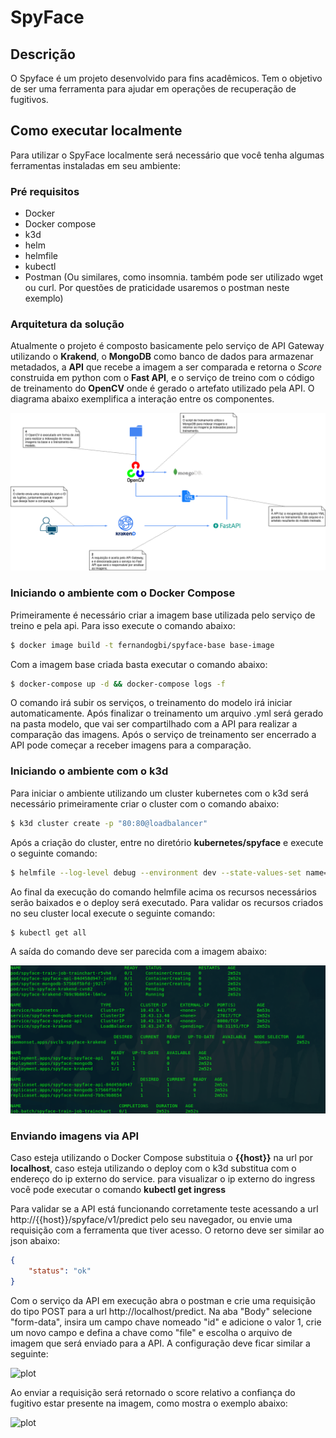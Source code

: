 # SpyFace

## Descrição

O Spyface é um projeto desenvolvido para fins acadêmicos. Tem o objetivo de ser uma ferramenta para ajudar em operações de recuperação de fugitivos.

## Como executar localmente

Para utilizar o SpyFace localmente será necessário que você tenha algumas ferramentas instaladas em seu ambiente:

### Pré requisitos

* Docker
* Docker compose
* k3d
* helm
* helmfile
* kubectl
* Postman (Ou similares, como insomnia. também pode ser utilizado wget ou curl. Por questões de praticidade usaremos o postman neste exemplo)

### Arquitetura da solução

Atualmente o projeto é composto basicamente pelo serviço de API Gateway utilizando o **Krakend**, o **MongoDB** como banco de dados para armazenar metadados, a **API** que recebe a imagem a ser comparada e retorna o *Score* construida em python com o **Fast API**, e o serviço de treino com o código de treinamento do **OpenCV** onde é gerado o artefato utilizado pela API. O diagrama abaixo exemplifica a interação entre os componentes.

![plot](./doc/diagram.png)

### Iniciando o ambiente com o Docker Compose

Primeiramente é necessário criar a imagem base utilizada pelo serviço de treino e pela api. Para isso execute o comando abaixo:

```sh
$ docker image build -t fernandogbi/spyface-base base-image
```

Com a imagem base criada basta executar o comando abaixo:

```sh
$ docker-compose up -d && docker-compose logs -f
```

O comando irá subir os serviços, o treinamento do modelo irá iniciar automaticamente. Após finalizar o treinamento um arquivo .yml será gerado na pasta modelo, que vai ser compartilhado com a API para realizar a comparação das imagens. Após o serviço de treinamento ser encerrado a API pode começar a receber imagens para a comparação.

### Iniciando o ambiente com o k3d

Para iniciar o ambiente utilizando um cluster kubernetes com o k3d será necessário primeiramente criar o cluster com o comando abaixo:

```sh
$ k3d cluster create -p "80:80@loadbalancer"
```

Após a criação do cluster, entre no diretório **kubernetes/spyface** e execute o seguinte comando:

```sh
$ helmfile --log-level debug --environment dev --state-values-set name=spyface sync
```

Ao final da execução do comando helmfile acima os recursos necessários serão baixados e o deploy será executado. Para validar os recursos criados no seu cluster local execute o seguinte comando:

```sh
$ kubectl get all
```

A saída do comando deve ser parecida com a imagem abaixo:

![plot](./doc/kubectl-get-all.png)

### Enviando imagens via API

Caso esteja utilizando o Docker Compose substituia o **{{host}}** na url por **localhost**, caso esteja utilizando o deploy com o k3d substitua com o endereço do ip externo do service. para visualizar o ip externo do ingress você pode executar o comando **kubectl get ingress**

Para validar se a API está funcionando corretamente teste acessando a url http://{{host}}/spyface/v1/predict pelo seu navegador, ou envie uma requisição com a ferramenta que tiver acesso. O retorno deve ser similar ao json abaixo:

```json
{
    "status": "ok"
}
```

Com o serviço da API em execução abra o postman e crie uma requisição do tipo POST para a url http://localhost/predict. Na aba "Body" selecione "form-data", insira um campo chave nomeado "id" e adicione o valor 1, crie um novo campo e defina a chave como "file" e escolha o arquivo de imagem que será enviado para a API. A configuração deve ficar similar a seguinte:

![plot](./doc/postman.png)

Ao enviar a requisição será retornado o score relativo a confiança do fugitivo estar presente na imagem, como mostra o exemplo abaixo:

![plot](./doc/predict.png)